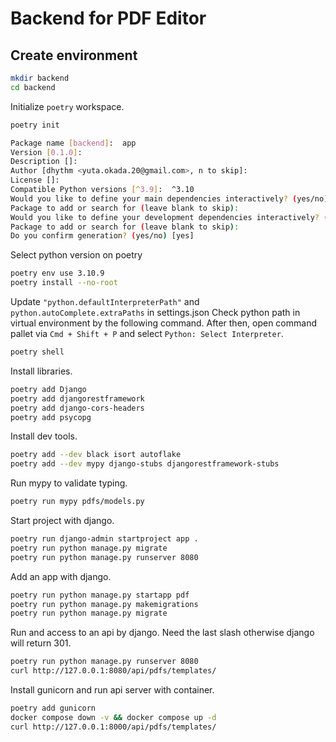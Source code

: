# Backend for PDF Editor

## Create environment

```sh
mkdir backend
cd backend
```

Initialize `poetry` workspace.

```sh
poetry init

Package name [backend]:  app
Version [0.1.0]:
Description []:
Author [dhythm <yuta.okada.20@gmail.com>, n to skip]:
License []:
Compatible Python versions [^3.9]:  ^3.10
Would you like to define your main dependencies interactively? (yes/no) [yes]
Package to add or search for (leave blank to skip):
Would you like to define your development dependencies interactively? (yes/no) [yes]
Package to add or search for (leave blank to skip):
Do you confirm generation? (yes/no) [yes]
```

Select python version on poetry

```sh
poetry env use 3.10.9
poetry install --no-root
```

Update `"python.defaultInterpreterPath"` and `python.autoComplete.extraPaths` in settings.json
Check python path in virtual environment by the following command.
After then, open command pallet via `Cmd + Shift + P` and select `Python: Select Interpreter`.

```sh
poetry shell
```

Install libraries.

```sh
poetry add Django
poetry add djangorestframework
poetry add django-cors-headers
poetry add psycopg
```

Install dev tools.

```sh
poetry add --dev black isort autoflake
poetry add --dev mypy django-stubs djangorestframework-stubs
```

Run mypy to validate typing.

```sh
poetry run mypy pdfs/models.py
```

Start project with django.

```sh
poetry run django-admin startproject app .
poetry run python manage.py migrate
poetry run python manage.py runserver 8080
```

Add an app with django.

```sh
poetry run python manage.py startapp pdf
poetry run python manage.py makemigrations
poetry run python manage.py migrate
```

Run and access to an api by django.
Need the last slash otherwise django will return 301.

```sh
poetry run python manage.py runserver 8080
curl http://127.0.0.1:8080/api/pdfs/templates/
```

Install gunicorn and run api server with container.

```sh
poetry add gunicorn
docker compose down -v && docker compose up -d
curl http://127.0.0.1:8000/api/pdfs/templates/
```
